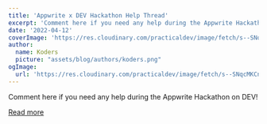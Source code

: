 ```yaml
---
title: 'Appwrite x DEV Hackathon Help Thread'
excerpt: 'Comment here if you need any help during the Appwrite Hackathon on DEV!'
date: '2022-04-12'
coverImage: 'https://res.cloudinary.com/practicaldev/image/fetch/s--SNqcMKCn--/c_imagga_scale,f_auto,fl_progressive,h_420,q_auto,w_1000/https://dev-to-uploads.s3.amazonaws.com/uploads/articles/62k4dnq8se1hqz57c91c.png'
author:
  name: Koders
  picture: "assets/blog/authors/koders.png"
ogImage:
  url: 'https://res.cloudinary.com/practicaldev/image/fetch/s--SNqcMKCn--/c_imagga_scale,f_auto,fl_progressive,h_420,q_auto,w_1000/https://dev-to-uploads.s3.amazonaws.com/uploads/articles/62k4dnq8se1hqz57c91c.png'
---
```


Comment here if you need any help during the Appwrite Hackathon on DEV!

[Read more](https://dev.to/devteam/appwrite-x-dev-hackathon-help-thread-4jfj)
